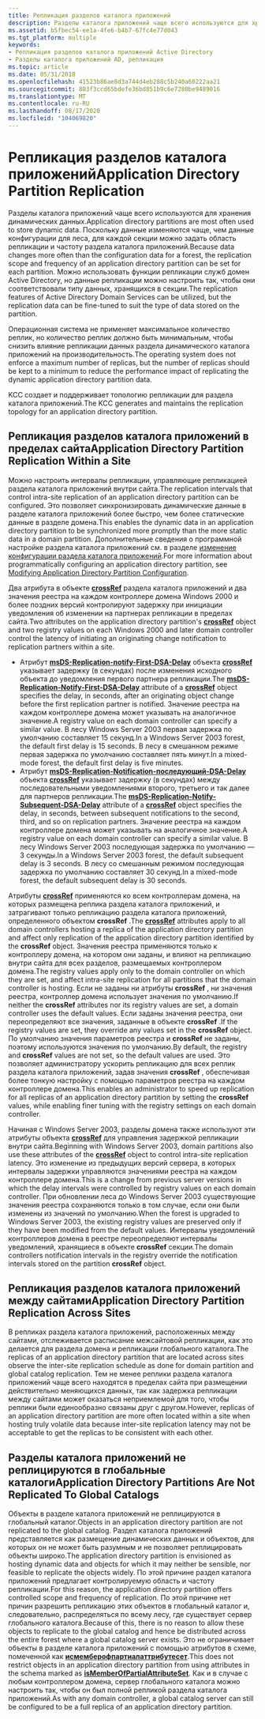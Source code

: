 ```yaml
---
title: Репликация разделов каталога приложений
description: Разделы каталога приложений чаще всего используются для хранения динамических данных.
ms.assetid: b5fbec54-ee1a-4fe6-b4b7-67fc4e77d043
ms.tgt_platform: multiple
keywords:
- Репликация разделов каталога приложений Active Directory
- Разделы каталога приложений AD, репликация
ms.topic: article
ms.date: 05/31/2018
ms.openlocfilehash: 41523b86ae8d3a744d4eb288c5b240a60222aa21
ms.sourcegitcommit: 803f3ccd65bdefe36bd851b9c6e7280be9489016
ms.translationtype: MT
ms.contentlocale: ru-RU
ms.lasthandoff: 08/17/2020
ms.locfileid: "104069820"
---
```

# <a name="application-directory-partition-replication"></a><span data-ttu-id="2efbf-105">Репликация разделов каталога приложений</span><span class="sxs-lookup"><span data-stu-id="2efbf-105">Application Directory Partition Replication</span></span>

<span data-ttu-id="2efbf-106">Разделы каталога приложений чаще всего используются для хранения динамических данных.</span><span class="sxs-lookup"><span data-stu-id="2efbf-106">Application directory partitions are most often used to store dynamic data.</span></span> <span data-ttu-id="2efbf-107">Поскольку данные изменяются чаще, чем данные конфигурации для леса, для каждой секции можно задать область репликации и частоту раздела каталога приложений.</span><span class="sxs-lookup"><span data-stu-id="2efbf-107">Because data changes more often than the configuration data for a forest, the replication scope and frequency of an application directory partition can be set for each partition.</span></span> <span data-ttu-id="2efbf-108">Можно использовать функции репликации служб домен Active Directory, но данные репликации можно настроить так, чтобы они соответствовали типу данных, хранящихся в секции.</span><span class="sxs-lookup"><span data-stu-id="2efbf-108">The replication features of Active Directory Domain Services can be utilized, but the replication data can be fine-tuned to suit the type of data stored on the partition.</span></span>

<span data-ttu-id="2efbf-109">Операционная система не применяет максимальное количество реплик, но количество реплик должно быть минимальным, чтобы снизить влияние репликации данных раздела динамического каталога приложений на производительность.</span><span class="sxs-lookup"><span data-stu-id="2efbf-109">The operating system does not enforce a maximum number of replicas, but the number of replicas should be kept to a minimum to reduce the performance impact of replicating the dynamic application directory partition data.</span></span>

<span data-ttu-id="2efbf-110">KCC создает и поддерживает топологию репликации для раздела каталога приложений.</span><span class="sxs-lookup"><span data-stu-id="2efbf-110">The KCC generates and maintains the replication topology for an application directory partition.</span></span>

## <a name="application-directory-partition-replication-within-a-site"></a><span data-ttu-id="2efbf-111">Репликация разделов каталога приложений в пределах сайта</span><span class="sxs-lookup"><span data-stu-id="2efbf-111">Application Directory Partition Replication Within a Site</span></span>

<span data-ttu-id="2efbf-112">Можно настроить интервалы репликации, управляющие репликацией раздела каталога приложений внутри сайта.</span><span class="sxs-lookup"><span data-stu-id="2efbf-112">The replication intervals that control intra-site replication of an application directory partition can be configured.</span></span> <span data-ttu-id="2efbf-113">Это позволяет синхронизировать динамические данные в разделе каталога приложений более быстро, чем более статические данные в разделе домена.</span><span class="sxs-lookup"><span data-stu-id="2efbf-113">This enables the dynamic data in an application directory partition to be synchronized more promptly than the more static data in a domain partition.</span></span> <span data-ttu-id="2efbf-114">Дополнительные сведения о программной настройке раздела каталога приложений см. в разделе [изменение конфигурации раздела каталога приложений](modifying-application-directory-partition-configuration.md).</span><span class="sxs-lookup"><span data-stu-id="2efbf-114">For more information about programmatically configuring an application directory partition, see [Modifying Application Directory Partition Configuration](modifying-application-directory-partition-configuration.md).</span></span>

<span data-ttu-id="2efbf-115">Два атрибута в объекте [**crossRef**](/windows/desktop/ADSchema/c-crossref) раздела каталога приложений и два значения реестра на каждом контроллере домена Windows 2000 и более поздних версий контролируют задержку при инициации уведомления об изменении на партнерах репликации в пределах сайта.</span><span class="sxs-lookup"><span data-stu-id="2efbf-115">Two attributes on the application directory partition's [**crossRef**](/windows/desktop/ADSchema/c-crossref) object and two registry values on each Windows 2000 and later domain controller control the latency of initiating an originating change notification to replication partners within a site.</span></span>

-   <span data-ttu-id="2efbf-116">Атрибут [**msDS-Replication-notify-First-DSA-Delay**](/windows/desktop/ADSchema/a-msds-replication-notify-first-dsa-delay) объекта [**crossRef**](/windows/desktop/ADSchema/c-crossref) указывает задержку (в секундах) после изменения исходного объекта до уведомления первого партнера репликации.</span><span class="sxs-lookup"><span data-stu-id="2efbf-116">The [**msDS-Replication-Notify-First-DSA-Delay**](/windows/desktop/ADSchema/a-msds-replication-notify-first-dsa-delay) attribute of a [**crossRef**](/windows/desktop/ADSchema/c-crossref) object specifies the delay, in seconds, after an originating object change before the first replication partner is notified.</span></span> <span data-ttu-id="2efbf-117">Значение реестра на каждом контроллере домена может указывать на аналогичное значение.</span><span class="sxs-lookup"><span data-stu-id="2efbf-117">A registry value on each domain controller can specify a similar value.</span></span> <span data-ttu-id="2efbf-118">В лесу Windows Server 2003 первая задержка по умолчанию составляет 15 секунд.</span><span class="sxs-lookup"><span data-stu-id="2efbf-118">In a Windows Server 2003 forest, the default first delay is 15 seconds.</span></span> <span data-ttu-id="2efbf-119">В лесу в смешанном режиме первая задержка по умолчанию составляет пять минут.</span><span class="sxs-lookup"><span data-stu-id="2efbf-119">In a mixed-mode forest, the default first delay is five minutes.</span></span>
-   <span data-ttu-id="2efbf-120">Атрибут [**msDS-Replication-Notification-последующий-DSA-Delay**](/windows/desktop/ADSchema/a-msds-replication-notify-subsequent-dsa-delay) объекта [**crossRef**](/windows/desktop/ADSchema/c-crossref) указывает задержку (в секундах) между последовательными уведомлениями второго, третьего и так далее для партнеров репликации.</span><span class="sxs-lookup"><span data-stu-id="2efbf-120">The [**msDS-Replication-Notify-Subsequent-DSA-Delay**](/windows/desktop/ADSchema/a-msds-replication-notify-subsequent-dsa-delay) attribute of a [**crossRef**](/windows/desktop/ADSchema/c-crossref) object specifies the delay, in seconds, between subsequent notifications to the second, third, and so on replication partners.</span></span> <span data-ttu-id="2efbf-121">Значение реестра на каждом контроллере домена может указывать на аналогичное значение.</span><span class="sxs-lookup"><span data-stu-id="2efbf-121">A registry value on each domain controller can specify a similar value.</span></span> <span data-ttu-id="2efbf-122">В лесу Windows Server 2003 последующая задержка по умолчанию — 3 секунды.</span><span class="sxs-lookup"><span data-stu-id="2efbf-122">In a Windows Server 2003 forest, the default subsequent delay is 3 seconds.</span></span> <span data-ttu-id="2efbf-123">В лесу со смешанным режимом последующая задержка по умолчанию составляет 30 секунд.</span><span class="sxs-lookup"><span data-stu-id="2efbf-123">In a mixed-mode forest, the default subsequent delay is 30 seconds.</span></span>

<span data-ttu-id="2efbf-124">Атрибуты [**crossRef**](/windows/desktop/ADSchema/c-crossref) применяются ко всем контроллерам домена, на которых размещена реплика раздела каталога приложений, и затрагивают только репликацию раздела каталога приложений, определенного объектом **crossRef** .</span><span class="sxs-lookup"><span data-stu-id="2efbf-124">The [**crossRef**](/windows/desktop/ADSchema/c-crossref) attributes apply to all domain controllers hosting a replica of the application directory partition and affect only replication of the application directory partition identified by the **crossRef** object.</span></span> <span data-ttu-id="2efbf-125">Значения реестра применяются только к контроллеру домена, на котором они заданы, и влияют на репликацию внутри сайта для всех разделов, размещаемых контроллером домена.</span><span class="sxs-lookup"><span data-stu-id="2efbf-125">The registry values apply only to the domain controller on which they are set, and affect intra-site replication for all partitions that the domain controller is hosting.</span></span> <span data-ttu-id="2efbf-126">Если не заданы ни атрибуты **crossRef** , ни значения реестра, контроллер домена использует значения по умолчанию.</span><span class="sxs-lookup"><span data-stu-id="2efbf-126">If neither the **crossRef** attributes nor its registry values are set, a domain controller uses the default values.</span></span> <span data-ttu-id="2efbf-127">Если заданы значения реестра, они переопределяют все значения, заданные в объекте **crossRef** .</span><span class="sxs-lookup"><span data-stu-id="2efbf-127">If the registry values are set, they override any values set in the **crossRef** object.</span></span> <span data-ttu-id="2efbf-128">По умолчанию значения параметров реестра и **crossRef** не заданы, поэтому используются значения по умолчанию.</span><span class="sxs-lookup"><span data-stu-id="2efbf-128">By default, the registry and **crossRef** values are not set, so the default values are used.</span></span> <span data-ttu-id="2efbf-129">Это позволяет администратору ускорить репликацию для всех реплик раздела каталога приложений, задав значения **crossRef** , обеспечивая более тонкую настройку с помощью параметров реестра на каждом контроллере домена.</span><span class="sxs-lookup"><span data-stu-id="2efbf-129">This enables an administrator to speed up replication for all replicas of an application directory partition by setting the **crossRef** values, while enabling finer tuning with the registry settings on each domain controller.</span></span>

<span data-ttu-id="2efbf-130">Начиная с Windows Server 2003, разделы домена также используют эти атрибуты объекта [**crossRef**](/windows/desktop/ADSchema/c-crossref) для управления задержкой репликации внутри сайта.</span><span class="sxs-lookup"><span data-stu-id="2efbf-130">Beginning with Windows Server 2003, domain partitions also use these attributes of the [**crossRef**](/windows/desktop/ADSchema/c-crossref) object to control intra-site replication latency.</span></span> <span data-ttu-id="2efbf-131">Это изменение из предыдущих версий сервера, в которых интервалы задержки управляются значениями реестра на каждом контроллере домена.</span><span class="sxs-lookup"><span data-stu-id="2efbf-131">This is a change from previous server versions in which the delay intervals were controlled by registry values on each domain controller.</span></span> <span data-ttu-id="2efbf-132">При обновлении леса до Windows Server 2003 существующие значения реестра сохраняются только в том случае, если они были изменены из значений по умолчанию.</span><span class="sxs-lookup"><span data-stu-id="2efbf-132">When the forest is upgraded to Windows Server 2003, the existing registry values are preserved only if they have been modified from the default values.</span></span> <span data-ttu-id="2efbf-133">Интервалы уведомлений контроллеров домена в реестре переопределяют интервалы уведомлений, хранящиеся в объекте **crossRef** секции.</span><span class="sxs-lookup"><span data-stu-id="2efbf-133">The domain controllers notification intervals in the registry override the notification intervals stored on the partition **crossRef** object.</span></span>

## <a name="application-directory-partition-replication-across-sites"></a><span data-ttu-id="2efbf-134">Репликация разделов каталога приложений между сайтами</span><span class="sxs-lookup"><span data-stu-id="2efbf-134">Application Directory Partition Replication Across Sites</span></span>

<span data-ttu-id="2efbf-135">В репликах раздела каталога приложений, расположенных между сайтами, отслеживается расписание межсайтовой репликации, как это делается для раздела домена и репликации глобального каталога.</span><span class="sxs-lookup"><span data-stu-id="2efbf-135">The replicas of an application directory partition that are located across sites observe the inter-site replication schedule as done for domain partition and global catalog replication.</span></span> <span data-ttu-id="2efbf-136">Тем не менее реплики раздела каталога приложений чаще всего находятся в пределах сайта при размещении действительно меняющихся данных, так как задержка репликации между сайтами может оказаться неприемлемой для того, чтобы реплики были единообразно связаны друг с другом.</span><span class="sxs-lookup"><span data-stu-id="2efbf-136">However, replicas of an application directory partition are more often located within a site when hosting truly volatile data because inter-site replication latency may not be acceptable to get the replicas to be consistent with each other.</span></span>

## <a name="application-directory-partitions-are-not-replicated-to-global-catalogs"></a><span data-ttu-id="2efbf-137">Разделы каталога приложений не реплицируются в глобальные каталоги</span><span class="sxs-lookup"><span data-stu-id="2efbf-137">Application Directory Partitions Are Not Replicated To Global Catalogs</span></span>

<span data-ttu-id="2efbf-138">Объекты в разделе каталога приложений не реплицируются в глобальный каталог.</span><span class="sxs-lookup"><span data-stu-id="2efbf-138">Objects in an application directory partition are not replicated to the global catalog.</span></span> <span data-ttu-id="2efbf-139">Раздел каталога приложений представляется как размещение динамических данных и объектов, для которых он не может быть разумным и не позволяет реплицировать объекты широко.</span><span class="sxs-lookup"><span data-stu-id="2efbf-139">The application directory partition is envisioned as hosting dynamic data and objects for which it may neither be sensible, nor feasible to replicate the objects widely.</span></span> <span data-ttu-id="2efbf-140">По этой причине раздел каталога приложений предлагает контролируемую область и частоту репликации.</span><span class="sxs-lookup"><span data-stu-id="2efbf-140">For this reason, the application directory partition offers controlled scope and frequency of replication.</span></span> <span data-ttu-id="2efbf-141">По этой причине нет причин разрешить репликацию этих объектов в глобальный каталог и, следовательно, распределяться по всему лесу, где существует сервер глобального каталога.</span><span class="sxs-lookup"><span data-stu-id="2efbf-141">Because of this, there is no reason to allow these objects to replicate to the global catalog and hence be distributed across the entire forest where a global catalog server exists.</span></span> <span data-ttu-id="2efbf-142">Это не ограничивает объекты в разделе каталога приложений с помощью атрибутов в схеме, помеченной как [**исмемберофпартиалаттрибутесет**](/windows/desktop/ADSchema/a-ismemberofpartialattributeset).</span><span class="sxs-lookup"><span data-stu-id="2efbf-142">This does not restrict objects in an application directory partition from using attributes in the schema marked as [**isMemberOfPartialAttributeSet**](/windows/desktop/ADSchema/a-ismemberofpartialattributeset).</span></span> <span data-ttu-id="2efbf-143">Как и в случае с любым контроллером домена, сервер глобального каталога можно настроить так, чтобы он был полной репликой раздела каталога приложений.</span><span class="sxs-lookup"><span data-stu-id="2efbf-143">As with any domain controller, a global catalog server can still be configured to be a full replica of an application directory partition.</span></span>

 

 